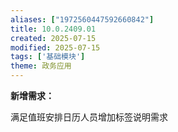 ```yaml
---
aliases: ["1972560447592660842"]
title: 10.0.2409.01
created: 2025-07-15
modified: 2025-07-15
tags: ['基础模块']
theme: 政务应用
---
```


**新增需求：**

满足值班安排日历人员增加标签说明需求